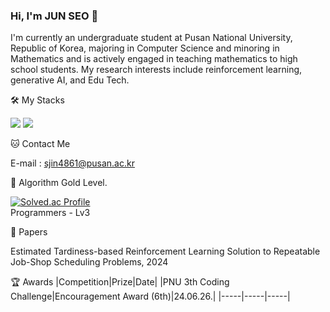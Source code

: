 ### Hi, I'm JUN SEO 👋
I'm currently an undergraduate student at Pusan National University, Republic of Korea, majoring in Computer Science and minoring in Mathematics and is actively engaged in teaching mathematics to high school students. 
My research interests include reinforcement learning, generative AI, and Edu Tech.

🛠️ My Stacks

<img src="https://img.shields.io/badge/Python-3766AB?style=flat-square&logo=Python&logoColor=white"/> <img src="https://img.shields.io/badge/Pytorch-FF6F00?style=flat-square&logo=Pytorch&logoColor=white"/> 

🐱 Contact Me

E-mail : sjin4861@pusan.ac.kr

🏅 Algorithm Gold Level. 

[![Solved.ac Profile](http://mazassumnida.wtf/api/v2/generate_badge?boj=sjin4861)](https://solved.ac/sjin4861/)  
Programmers - Lv3

📃 Papers

Estimated Tardiness-based Reinforcement Learning Solution to Repeatable Job-Shop Scheduling Problems, 2024

🏆 Awards
|Competition|Prize|Date|
|PNU 3th Coding Challenge|Encouragement Award (6th)|24.06.26.|
|-----|-----|-----|
